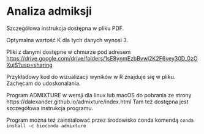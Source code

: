 # Analiza admiksji
Szczegółowa instrukcja dostępna w pliku PDF.</P>
Optymalna wartość K dla tych danych wynosi 3.</P>
Pliki z danymi dostępne w chmurze pod adresem https://drive.google.com/drive/folders/1sE8ynmEzbBvwl2K2F6vey30D_0zOXujS?usp=sharing </P>
Przykładowy kod do wizualizacji wyników w R znajduje się w pliku. Zachęcam do udoskonalania.
</P>
Program ADMIXTURE w wersji dla linux lub macOS do pobrania ze strony https://dalexander.github.io/admixture/index.html Tam też dostępna jest szczegółowa instrukcja programu.</P>
Program można też zainstalować przez środowisko conda komendą <code>conda install -c bioconda admixture</code>

